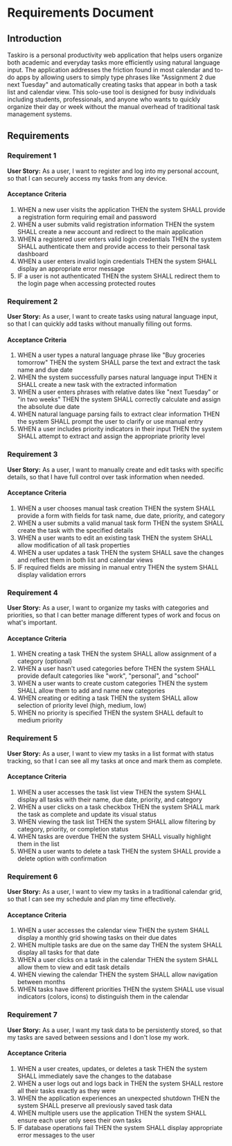 # Requirements Document

## Introduction

Taskiro is a personal productivity web application that helps users organize both academic and everyday tasks more efficiently using natural language input. The application addresses the friction found in most calendar and to-do apps by allowing users to simply type phrases like "Assignment 2 due next Tuesday" and automatically creating tasks that appear in both a task list and calendar view. This solo-use tool is designed for busy individuals including students, professionals, and anyone who wants to quickly organize their day or week without the manual overhead of traditional task management systems.

## Requirements

### Requirement 1

**User Story:** As a user, I want to register and log into my personal account, so that I can securely access my tasks from any device.

#### Acceptance Criteria

1. WHEN a new user visits the application THEN the system SHALL provide a registration form requiring email and password
2. WHEN a user submits valid registration information THEN the system SHALL create a new account and redirect to the main application
3. WHEN a registered user enters valid login credentials THEN the system SHALL authenticate them and provide access to their personal task dashboard
4. WHEN a user enters invalid login credentials THEN the system SHALL display an appropriate error message
5. IF a user is not authenticated THEN the system SHALL redirect them to the login page when accessing protected routes

### Requirement 2

**User Story:** As a user, I want to create tasks using natural language input, so that I can quickly add tasks without manually filling out forms.

#### Acceptance Criteria

1. WHEN a user types a natural language phrase like "Buy groceries tomorrow" THEN the system SHALL parse the text and extract the task name and due date
2. WHEN the system successfully parses natural language input THEN it SHALL create a new task with the extracted information
3. WHEN a user enters phrases with relative dates like "next Tuesday" or "in two weeks" THEN the system SHALL correctly calculate and assign the absolute due date
4. WHEN natural language parsing fails to extract clear information THEN the system SHALL prompt the user to clarify or use manual entry
5. WHEN a user includes priority indicators in their input THEN the system SHALL attempt to extract and assign the appropriate priority level

### Requirement 3

**User Story:** As a user, I want to manually create and edit tasks with specific details, so that I have full control over task information when needed.

#### Acceptance Criteria

1. WHEN a user chooses manual task creation THEN the system SHALL provide a form with fields for task name, due date, priority, and category
2. WHEN a user submits a valid manual task form THEN the system SHALL create the task with the specified details
3. WHEN a user wants to edit an existing task THEN the system SHALL allow modification of all task properties
4. WHEN a user updates a task THEN the system SHALL save the changes and reflect them in both list and calendar views
5. IF required fields are missing in manual entry THEN the system SHALL display validation errors

### Requirement 4

**User Story:** As a user, I want to organize my tasks with categories and priorities, so that I can better manage different types of work and focus on what's important.

#### Acceptance Criteria

1. WHEN creating a task THEN the system SHALL allow assignment of a category (optional)
2. WHEN a user hasn't used categories before THEN the system SHALL provide default categories like "work", "personal", and "school"
3. WHEN a user wants to create custom categories THEN the system SHALL allow them to add and name new categories
4. WHEN creating or editing a task THEN the system SHALL allow selection of priority level (high, medium, low)
5. WHEN no priority is specified THEN the system SHALL default to medium priority

### Requirement 5

**User Story:** As a user, I want to view my tasks in a list format with status tracking, so that I can see all my tasks at once and mark them as complete.

#### Acceptance Criteria

1. WHEN a user accesses the task list view THEN the system SHALL display all tasks with their name, due date, priority, and category
2. WHEN a user clicks on a task checkbox THEN the system SHALL mark the task as complete and update its visual status
3. WHEN viewing the task list THEN the system SHALL allow filtering by category, priority, or completion status
4. WHEN tasks are overdue THEN the system SHALL visually highlight them in the list
5. WHEN a user wants to delete a task THEN the system SHALL provide a delete option with confirmation

### Requirement 6

**User Story:** As a user, I want to view my tasks in a traditional calendar grid, so that I can see my schedule and plan my time effectively.

#### Acceptance Criteria

1. WHEN a user accesses the calendar view THEN the system SHALL display a monthly grid showing tasks on their due dates
2. WHEN multiple tasks are due on the same day THEN the system SHALL display all tasks for that date
3. WHEN a user clicks on a task in the calendar THEN the system SHALL allow them to view and edit task details
4. WHEN viewing the calendar THEN the system SHALL allow navigation between months
5. WHEN tasks have different priorities THEN the system SHALL use visual indicators (colors, icons) to distinguish them in the calendar

### Requirement 7

**User Story:** As a user, I want my task data to be persistently stored, so that my tasks are saved between sessions and I don't lose my work.

#### Acceptance Criteria

1. WHEN a user creates, updates, or deletes a task THEN the system SHALL immediately save the changes to the database
2. WHEN a user logs out and logs back in THEN the system SHALL restore all their tasks exactly as they were
3. WHEN the application experiences an unexpected shutdown THEN the system SHALL preserve all previously saved task data
4. WHEN multiple users use the application THEN the system SHALL ensure each user only sees their own tasks
5. IF database operations fail THEN the system SHALL display appropriate error messages to the user
